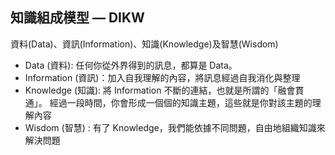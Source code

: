 ## 知識組成模型 — DIKW
資料(Data)、資訊(Information)、知識(Knowledge)及智慧(Wisdom)
* Data (資料): 任何你從外界得到的訊息，都算是 Data。
* Information (資訊)：加入自我理解的內容，將訊息經過自我消化與整理
* Knowledge (知識): 將 Information 不斷的連結，也就是所謂的「融會貫通」。  經過一段時間，你會形成一個個的知識主題，這些就是你對該主題的理解內容
* Wisdom (智慧) : 有了 Knowledge，我們能依據不同問題，自由地組織知識來解決問題